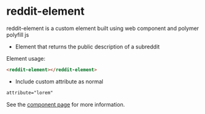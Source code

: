 reddit-element
================

reddit-element is a custom element built using web component and polymer polyfill js

- Element that returns the public description of a subreddit

Element usage:
```html
<reddit-element></reddit-element>
```

- Include custom attribute as normal
```html
attribute="lorem"
```

See the [component page](http://polymerlabs.github.io/reddit-element) for more information.